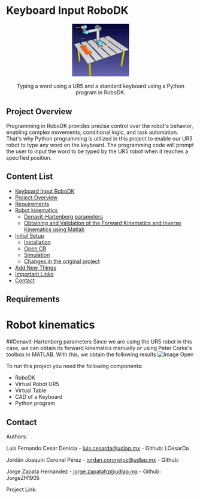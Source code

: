 
<a name="top"></a>
# Keyboard Input RoboDK
<p align="center">
  <img src="Multimedia/inicio.png" alt="Image Open" style="width:30%;"> 
</p>


<p align="center">Typing a word using a UR5 and a standard keyboard using a Python program in RoboDK.

## Project Overview
Programming in RoboDK provides precise control over the robot's behavior, enabling complex movements, conditional logic, and task automation. That's why Python programming is utilized in this project to enable our UR5 robot to type any word on the keyboard. The programming code will prompt the user to input the word to be typed by the UR5 robot when it reaches a specified position.
  
  
  
## Content List
- [Keyboard Input RoboDK](#keyboard-input-robodk)  
- [Project Overview](#project-overview)  
- [Requirements](#requirements)
- [Robot kinematics](#robot-kinematics)
  - [Denavit-Hartenberg parameters](#denavit-hartenberg-parameters)
  - [Obtaining and Validation of the Forward Kinematics and Inverse Kinematics using Matlab](#obtaining-and-validation-of-the-forward-kinematics-and-inverse-kinematics-using-matlab)
- [Initial Setup](#initial-setup)
  - [Installation](#installation)
  - [Open CR](#open-cr)
  - [Simulation](#simulation)
  - [Changes in the original project](#changes-in-the-original-project)
- [Add New Things](#add-new-things)
- [Important Links](#important-links)
- [Contact](#contact)
## Requirements


# Robot kinematics
##Denavit-Hartenberg parameters
Since we are using the UR5 robot in this case, we can obtain its forward kinematics manually or using Peter Corke's toolbox in MATLAB. With this, we obtain the following results
 <img src="Multimedia/DH.png" alt="Image Open" style="width:30%;"> 

To run this project you need the following components:

- RoboDK
- Virtual Robot UR5
- Virtual Table
- CAD of a Keyboard
- Python program
## Contact 

Authors:

Luis Fernando Cesar Denicia - luis.cesarda@udlap.mx - Github: LCesarDa

Jordán Joaquín Coronel Pérez - jordan.coronelpz@udlap.mx - Github: 

Jorge Zapata Hernández - jorge.zapatahz@udlap.mx - Github: JorgeZH1905

Project Link:


